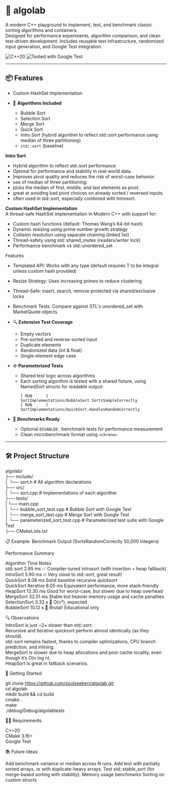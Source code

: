 # 🧪 algolab

A modern C++ playground to implement, test, and benchmark classic sorting algorithms and containers.  
Designed for performance experiments, algorithm comparison, and clean test-driven development.
Includes reusable test infrastructure, randomized input generation, and Google Test integration.


![C++20](https://img.shields.io/badge/C%2B%2B-20-blue.svg)
![Tested with Google Test](https://img.shields.io/badge/tested-Google%20Test-success)

---

## 📦 Features

- Custom HashSet Implementation  
  
- 🧠 **Algorithms Included**
  - Bubble Sort
  - Selection Sort
  - Merge Sort
  - Quick Sort
  - Intro Sort (hybrid algorithm to reflect std::sort performance using median of three partitioning)
  - `std::sort` (baseline)

**Intro Sort**  
 - Hybrid algorithm to reflect std::sort performance
 - Optimal for performance and stability in real-world data.
 - Improves pivot quality and reduces the risk of worst-case behavior.
 - use of median of three partitioning:
  - picks the median of first, middle, and last elements as pivot.
  - great at avoiding bad pivot choices on already sorted / reversed inputs.
  - often used in std::sort, especially combined with Introsort.

**Custom HashSet Implementation**  
A thread-safe HashSet<T> implementation in Modern C++ with support for:  
- Custom hash functions (default: Thomas Wang’s 64-bit hash)  
- Dynamic resizing using prime number growth strategy  
- Collision resolution using separate chaining (linked list)  
- Thread-safety using std::shared_mutex (readers/writer lock)  
- Performance benchmark vs std::unordered_set  

Features
- Templated API: Works with any type (default requires T to be integral unless custom hash provided)  
- Resize Strategy: Uses increasing primes to reduce clustering  
- Thread-Safe: insert, search, remove protected via shared/exclusive locks  
- Benchmark Tests: Compare against STL's unordered_set with MarketQuote objects  

- 🔍 **Extensive Test Coverage**
  - Empty vectors
  - Pre-sorted and reverse-sorted input
  - Duplicate elements
  - Randomized data (int & float)
  - Single-element edge case

- ⚙️ **Parameterized Tests**
  - Shared test logic across algorithms
  - Each sorting algorithm is tested with a shared fixture, using NamedSort structs for readable output:
    ```
    [ RUN      ] SortImplementations/BubbleSort.SortsSampleCorrectly
    [ RUN      ] SortImplementations/QuickSort.HandlesRandomCorrectly
    ```


- 🧪 **Benchmarks Ready**
  - Optional `DISABLED_` benchmark tests for performance measurement
  - Clean microbenchmark format using `<chrono>`

---

## 🛠 Project Structure

algolab/  
├── include/  
│   └── sort.h    # All algorithm declarations  
├── src/  
│   └── sort.cpp  # Implementations of each algorithm  
├── tests/  
|   └── main.cpp  
│   └── bubble_sort_test.cpp            # Bubble Sort with Google Test  
│   └── merge_sort_test.cpp             # Merge Sort with Google Test  
│   └── parameterized_sort_test.cpp     # Parameterized test suite with Google Test  
├── CMakeLists.txt  


📋 Example: Benchmark Output (SortsRandomCorrectly 50,000 integers)

Performance Summary  

Algorithm	Time	Notes  
std::sort	2.65 ms	✅ Compiler-tuned introsort (with insertion + heap fallback)  
IntroSort	5.90 ms	🔥 Very close to std::sort, great result!  
QuickSort	8.08 ms	Solid baseline recursive quicksort  
QuickSort Iterative	8.05 ms	Equivalent performance, more stack-friendly  
HeapSort	12.30 ms	Good for worst-case, but slower due to heap overhead  
MergeSort	32.51 ms	Stable but heavier memory usage and cache penalties  
SelectionSort	3.33 s	🐌 O(n²), expected  
BubbleSort	10.12 s	🐢 Brutal! Educational only  


🔍 Observations  
IntroSort is just ~2× slower than std::sort.  
Recursive and iterative quicksort perform almost identically (as they should).  
std::sort remains fastest, thanks to compiler optimizations, CPU branch prediction, and inlining.  
MergeSort is slower due to heap allocations and poor cache locality, even though it’s O(n log n).  
HeapSort is great in fallback scenarios.  


🚀 Getting Started

git clone https://github.com/soulseekerr/algolab.git  
cd algolab  
mkdir build && cd build  
cmake ..  
make  
./debug/Debug/algolabtests  


🧑‍💻 Requirements

C++20  
CMake 3.16+  
Google Test  


📚 Future Ideas

Add benchmark variance or median across N runs.
Add test with partially sorted arrays, or with duplicate-heavy arrays.
Test std::stable_sort (for merge-based sorting with stability).
Memory usage benchmarks
Sorting on custom structs
